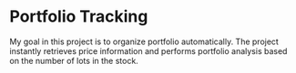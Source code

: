 # Portfolio Tracking

My goal in this project is to organize portfolio automatically. The project instantly retrieves price information and performs portfolio analysis based on the number of lots in the stock.
